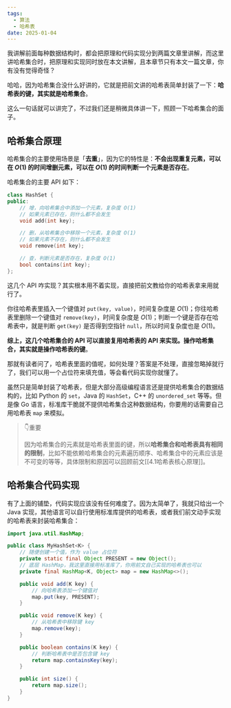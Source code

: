 ```yaml
---
tags:
  - 算法
  - 哈希表
date: 2025-01-04
---
```

我讲解前面每种数据结构时，都会把原理和代码实现分到两篇文章里讲解，而这里讲哈希集合时，把原理和实现同时放在本文讲解，且本章节只有本文一篇文章，你有没有觉得奇怪？

哈哈，因为哈希集合没什么好讲的，它就是把前文讲的哈希表简单封装了一下：**哈希表的键，其实就是哈希集合**。

这么一句话就可以讲完了，不过我们还是稍微具体讲一下，照顾一下哈希集合的面子。

## 哈希集合原理

哈希集合的主要使用场景是「**去重**」，因为它的特性是：**不会出现重复元素，可以在 $O(1)$ 的时间增删元素，可以在 $O(1)$ 的时间判断一个元素是否存在**。

哈希集合的主要 API 如下：

```cpp
class HashSet {
public:
    // 增，向哈希集合中添加一个元素，复杂度 O(1)
    // 如果元素已存在，则什么都不会发生
    void add(int key);

    // 删，从哈希集合中移除一个元素，复杂度 O(1)
    // 如果元素不存在，则什么都不会发生
    void remove(int key);

    // 查，判断元素是否存在，复杂度 O(1)
    bool contains(int key);
};
```

这几个 API 咋实现？其实根本用不着实现，直接把前文教给你的哈希表拿来用就行了。

你往哈希表里插入一个键值对 `put(key, value)`，时间复杂度是 $O(1)$；你往哈希表里删除一个键值对 `remove(key)`，时间复杂度是 $O(1)$；判断一个键是否存在哈希表中，就是判断 `get(key)` 是否得到空指针 `null`，所以时间复杂度也是 $O(1)$。

**综上，这几个哈希集合的 API 可以直接复用哈希表的 API 来实现。操作哈希集合，其实就是操作哈希表的键**。

那就有读者问了，哈希表里面的值呢，如何处理？答案是不处理，直接忽略掉就行了，我们可以用一个占位符来填充值，等会看代码实现你就懂了。

虽然只是简单封装了哈希表，但是大部分高级编程语言还是提供哈希集合的数据结构的，比如 Python 的 `set`，Java 的 `HashSet`，C++ 的 `unordered_set` 等等。但是像 Go 语言，标准库干脆就不提供哈希集合这种数据结构，你要用的话需要自己用哈希表 `map` 来模拟。

> 👇重要
> 
> 因为哈希集合的元素就是哈希表里面的键，所以**哈希集合和哈希表具有相同的限制**，比如不能依赖哈希集合的元素遍历顺序、哈希集合中的元素应该是不可变的等等，具体限制和原因可以回顾前文[[4.1哈希表核心原理]]。

## 哈希集合代码实现

有了上面的铺垫，代码实现应该没有任何难度了。因为太简单了，我就只给出一个 Java 实现，其他语言可以自行使用标准库提供的哈希表，或者我们前文动手实现的哈希表来封装哈希集合：

```Java
import java.util.HashMap;

public class MyHashSet<K> {
    // 随便创建一个值，作为 value 占位符
    private static final Object PRESENT = new Object();
    // 底层 HashMap，我这里直接用标准库了，你用前文自己实现的哈希表也可以
    private final HashMap<K, Object> map = new HashMap<>();

    public void add(K key) {
        // 向哈希表添加一个键值对
        map.put(key, PRESENT);
    }

    public void remove(K key) {
        // 从哈希表中移除键 key
        map.remove(key);
    }

    public boolean contains(K key) {
        // 判断哈希表中是否包含键 key
        return map.containsKey(key);
    }

    public int size() {
        return map.size();
    }
}
```